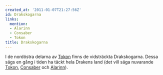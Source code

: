 ```yaml
---
created_at: '2011-01-07T21:27:56Z'
id: Drakskogarna
links:
  mention:
  - Alarinn
  - Consaber
  - Tokon
title: Drakskogarna
---
```


I de nordöstra delarna av [Tokon] finns de vidsträckta Drakskogarna. Dessa sägs en gång i tiden ha
täckt hela Drakens land (det vill säga nuvarande [Tokon], [Consaber] och [Alarinn]).

  [Tokon]: Tokon
  [Consaber]: Consaber
  [Alarinn]: Alarinn
